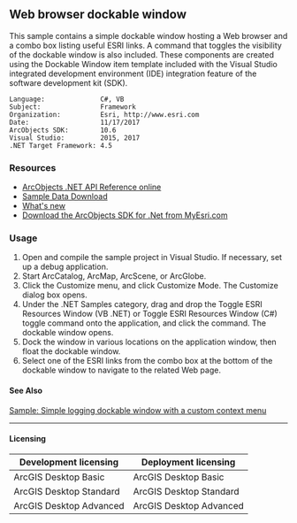 ## Web browser dockable window

This sample contains a simple dockable window hosting a Web browser and a combo box listing useful ESRI links. A command that toggles the visibility of the dockable window is also included. These components are created using the Dockable Window item template included with the Visual Studio integrated development environment (IDE) integration feature of the software development kit (SDK).  


<!-- TODO: Fill this section below with metadata about this sample-->
```
Language:              C#, VB
Subject:               Framework
Organization:          Esri, http://www.esri.com
Date:                  11/17/2017
ArcObjects SDK:        10.6
Visual Studio:         2015, 2017
.NET Target Framework: 4.5
```

### Resources

* [ArcObjects .NET API Reference online](http://desktop.arcgis.com/en/arcobjects/latest/net/webframe.htm)  
* [Sample Data Download](../../releases)  
* [What's new](http://desktop.arcgis.com/en/arcobjects/latest/net/webframe.htm#05247c04-bfd9-4e36-ae09-bc6e833c3b14.htm)  
* [Download the ArcObjects SDK for .Net from MyEsri.com](https://my.esri.com/)  

### Usage
1. Open and compile the sample project in Visual Studio. If necessary, set up a debug application.  
1. Start ArcCatalog, ArcMap, ArcScene, or ArcGlobe.   
1. Click the Customize menu, and click Customize Mode. The Customize dialog box opens.  
1. Under the .NET Samples category, drag and drop the Toggle ESRI Resources Window (VB .NET) or Toggle ESRI Resources Window (C#) toggle command onto the application, and click the command. The dockable window opens.   
1. Dock the window in various locations on the application window, then float the dockable window.  
1. Select one of the ESRI links from the combo box at the bottom of the dockable window to navigate to the related Web page.  







#### See Also  
[Sample: Simple logging dockable window with a custom context menu](../../../Net/Framework/SimpleLogWindow)  


---------------------------------

#### Licensing  
| Development licensing | Deployment licensing | 
| ------------- | ------------- | 
| ArcGIS Desktop Basic | ArcGIS Desktop Basic |  
| ArcGIS Desktop Standard | ArcGIS Desktop Standard |  
| ArcGIS Desktop Advanced | ArcGIS Desktop Advanced |  


